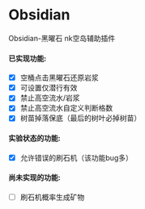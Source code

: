 # Obsidian  
Obsidian-黑曜石 nk空岛辅助插件  
#### 已实现功能:  
 - [X] 空桶点击黑曜石还原岩浆  
 - [X] 可设置仅潜行有效  
 - [X] 禁止高空流水/岩浆  
 - [X] 禁止高空流水自定义判断格数  
 - [X] 树苗掉落保底（最后的树叶必掉树苗）  
#### 实验状态的功能:  
 - [X] 允许错误的刷石机（该功能bug多）  
#### 尚未实现的功能:  
 - [ ] 刷石机概率生成矿物  